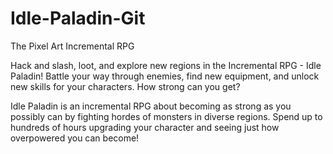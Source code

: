 # Idle-Paladin-Git
The Pixel Art Incremental RPG

  Hack and slash, loot, and explore new regions in the Incremental RPG - Idle Paladin!
Battle your way through enemies, find new equipment, and unlock new skills for your characters. How strong can you get?

  Idle Paladin is an incremental RPG about becoming as strong as you possibly can by fighting hordes of monsters in diverse regions.
Spend up to hundreds of hours upgrading your character and seeing just how overpowered you can become!
